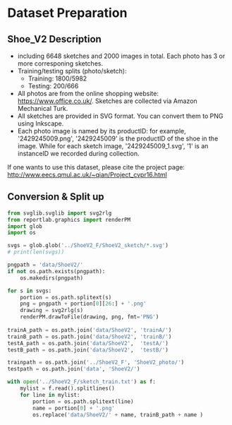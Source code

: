 # Dataset Preparation

## Shoe_V2 Description

- including 6648 sketches and 2000 images in total. Each photo has 3 or more corresponing sketches. 
- Training/testing splits (photo/sketch): 
	- Training: 1800/5982
	- Testing: 200/666
- All photos are from the online shopping website: https://www.office.co.uk/. Sketches are collected via Amazon Mechanical Turk.
- All sketches are provided in SVG format. You can convert them to PNG using Inkscape.
- Each photo image is named by its productID: for example, '2429245009.png', '2429245009' is the productID of the shoe in the image. While for each sketch image, '2429245009_1.svg', '1' is an instanceID we recorded during collection. 

If one wants to use this dataset, please cite the project page: http://www.eecs.qmul.ac.uk/~qian/Project_cvpr16.html



## Conversion & Split up

```python
from svglib.svglib import svg2rlg
from reportlab.graphics import renderPM
import glob
import os

svgs = glob.glob('../ShoeV2_F/ShoeV2_sketch/*.svg') 
# print(len(svgs))

pngpath = 'data/ShoeV2/'
if not os.path.exists(pngpath):
    os.makedirs(pngpath)

for s in svgs:
    portion = os.path.splitext(s)
    png = pngpath + portion[0][26:] + '.png'
    drawing = svg2rlg(s)
    renderPM.drawToFile(drawing, png, fmt='PNG')
    
trainA_path = os.path.join('data/ShoeV2', 'trainA/')
trainB_path = os.path.join('data/ShoeV2', 'trainB/')
testA_path = os.path.join('data/ShoeV2',  'testA/')
testB_path = os.path.join('data/ShoeV2',  'testB/')

trainpath = os.path.join('../ShoeV2_F', 'ShoeV2_photo/')
testpath = os.path.join('data', 'ShoeV2/')

with open('../ShoeV2_F/sketch_train.txt') as f:
    mylist = f.read().splitlines() 
    for line in mylist:
        portion = os.path.splitext(line)
        name = portion[0] + '.png'
        os.replace('data/ShoeV2/' + name, trainB_path + name )
```

